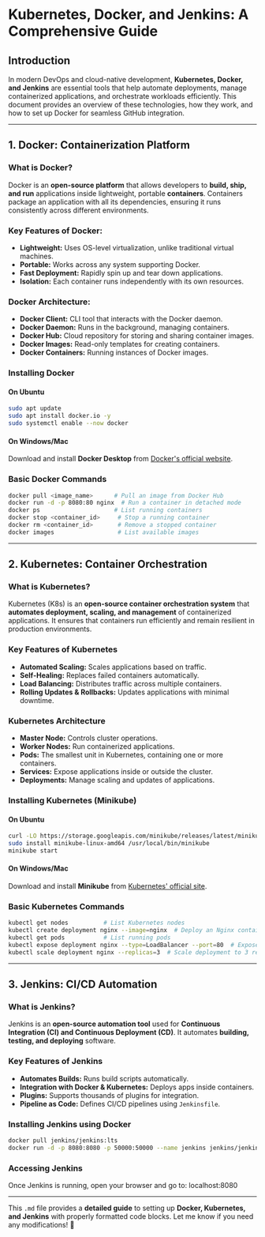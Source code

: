 # **Kubernetes, Docker, and Jenkins: A Comprehensive Guide**  

## **Introduction**  
In modern DevOps and cloud-native development, **Kubernetes, Docker, and Jenkins** are essential tools that help automate deployments, manage containerized applications, and orchestrate workloads efficiently. This document provides an overview of these technologies, how they work, and how to set up Docker for seamless GitHub integration.

---

## **1. Docker: Containerization Platform**  

### **What is Docker?**  
Docker is an **open-source platform** that allows developers to **build, ship, and run** applications inside lightweight, portable **containers**. Containers package an application with all its dependencies, ensuring it runs consistently across different environments.  

### **Key Features of Docker:**  
- **Lightweight:** Uses OS-level virtualization, unlike traditional virtual machines.  
- **Portable:** Works across any system supporting Docker.  
- **Fast Deployment:** Rapidly spin up and tear down applications.  
- **Isolation:** Each container runs independently with its own resources.  

### **Docker Architecture:**  
- **Docker Client:** CLI tool that interacts with the Docker daemon.  
- **Docker Daemon:** Runs in the background, managing containers.  
- **Docker Hub:** Cloud repository for storing and sharing container images.  
- **Docker Images:** Read-only templates for creating containers.  
- **Docker Containers:** Running instances of Docker images.  

### **Installing Docker**  
#### **On Ubuntu**  
```bash
sudo apt update
sudo apt install docker.io -y
sudo systemctl enable --now docker
```

#### **On Windows/Mac**
Download and install **Docker Desktop** from [Docker's official website](https://www.docker.com/).

### **Basic Docker Commands**
```bash
docker pull <image_name>      # Pull an image from Docker Hub
docker run -d -p 8080:80 nginx  # Run a container in detached mode
docker ps                     # List running containers
docker stop <container_id>     # Stop a running container
docker rm <container_id>       # Remove a stopped container
docker images                  # List available images
```
---

## 2. Kubernetes: Container Orchestration

### **What is Kubernetes?**
Kubernetes (K8s) is an **open-source container orchestration system** that **automates deployment, scaling, and management** of containerized applications. It ensures that containers run efficiently and remain resilient in production environments.

### **Key Features of Kubernetes**
- **Automated Scaling:** Scales applications based on traffic.
- **Self-Healing:** Replaces failed containers automatically.
- **Load Balancing:** Distributes traffic across multiple containers.
- **Rolling Updates & Rollbacks:** Updates applications with minimal downtime.

### **Kubernetes Architecture**
- **Master Node:** Controls cluster operations.
- **Worker Nodes:** Run containerized applications.
- **Pods:** The smallest unit in Kubernetes, containing one or more containers.
- **Services:** Expose applications inside or outside the cluster.
- **Deployments:** Manage scaling and updates of applications.

### **Installing Kubernetes (Minikube)**

#### **On Ubuntu**
```bash
curl -LO https://storage.googleapis.com/minikube/releases/latest/minikube-linux-amd64
sudo install minikube-linux-amd64 /usr/local/bin/minikube
minikube start
```

#### **On Windows/Mac**
Download and install **Minikube** from [Kubernetes' official site](https://kubernetes.io/).

### **Basic Kubernetes Commands**
```bash
kubectl get nodes          # List Kubernetes nodes
kubectl create deployment nginx --image=nginx  # Deploy an Nginx container
kubectl get pods           # List running pods
kubectl expose deployment nginx --type=LoadBalancer --port=80  # Expose a service
kubectl scale deployment nginx --replicas=3  # Scale deployment to 3 replicas
```

---

## 3. Jenkins: CI/CD Automation

### **What is Jenkins?**
Jenkins is an **open-source automation tool** used for **Continuous Integration (CI) and Continuous Deployment (CD)**. It automates **building, testing, and deploying** software.

### **Key Features of Jenkins**
- **Automates Builds:** Runs build scripts automatically.
- **Integration with Docker & Kubernetes:** Deploys apps inside containers.
- **Plugins:** Supports thousands of plugins for integration.
- **Pipeline as Code:** Defines CI/CD pipelines using `Jenkinsfile`.

### **Installing Jenkins using Docker**
```bash
docker pull jenkins/jenkins:lts
docker run -d -p 8080:8080 -p 50000:50000 --name jenkins jenkins/jenkins:lts
```

### **Accessing Jenkins**
Once Jenkins is running, open your browser and go to:
localhost:8080


---

This `.md` file provides a **detailed guide** to setting up **Docker, Kubernetes, and Jenkins** with properly formatted code blocks.
Let me know if you need any modifications! 🚀

